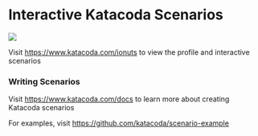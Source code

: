# Interactive Katacoda Scenarios

[![](http://shields.katacoda.com/katacoda/ionuts/count.svg)](https://www.katacoda.com/ionuts "Get your profile on Katacoda.com")

Visit https://www.katacoda.com/ionuts to view the profile and interactive scenarios

### Writing Scenarios
Visit https://www.katacoda.com/docs to learn more about creating Katacoda scenarios

For examples, visit https://github.com/katacoda/scenario-example
